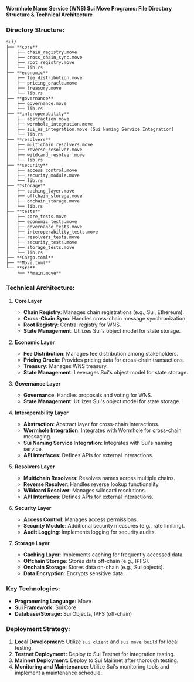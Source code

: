 **Wormhole Name Service (WNS) Sui Move Programs: File Directory Structure & Technical Architecture**

### **Directory Structure:**
```plain
sui/
├── **core**
│   ├── chain_registry.move
│   ├── cross_chain_sync.move
│   ├── root_registry.move
│   └── lib.rs
├── **economic**
│   ├── fee_distribution.move
│   ├── pricing_oracle.move
│   ├── treasury.move
│   └── lib.rs
├── **governance**
│   ├── governance.move
│   └── lib.rs
├── **interoperability**
│   ├── abstraction.move
│   ├── wormhole_integration.move
│   ├── sui_ns_integration.move (Sui Naming Service Integration)
│   └── lib.rs
├── **resolvers**
│   ├── multichain_resolvers.move
│   ├── reverse_resolver.move
│   ├── wildcard_resolver.move
│   └── lib.rs
├── **security**
│   ├── access_control.move
│   ├── security_module.move
│   └── lib.rs
├── **storage**
│   ├── caching_layer.move
│   ├── offchain_storage.move
│   ├── onchain_storage.move
│   └── lib.rs
├── **tests**
│   ├── core_tests.move
│   ├── economic_tests.move
│   ├── governance_tests.move
│   ├── interoperability_tests.move
│   ├── resolvers_tests.move
│   ├── security_tests.move
│   ├── storage_tests.move
│   └── lib.rs
├── **Cargo.toml**
├── **Move.toml**
└── **src**
    └── **main.move**
```

### **Technical Architecture:**

1. **Core Layer**
	* **Chain Registry**: Manages chain registrations (e.g., Sui, Ethereum).
	* **Cross-Chain Sync**: Handles cross-chain message synchronization.
	* **Root Registry**: Central registry for WNS.
	* **State Management**: Utilizes Sui's object model for state storage.

2. **Economic Layer**
	* **Fee Distribution**: Manages fee distribution among stakeholders.
	* **Pricing Oracle**: Provides pricing data for cross-chain transactions.
	* **Treasury**: Manages WNS treasury.
	* **State Management**: Leverages Sui's object model for state storage.

3. **Governance Layer**
	* **Governance**: Handles proposals and voting for WNS.
	* **State Management**: Utilizes Sui's object model for state storage.

4. **Interoperability Layer**
	* **Abstraction**: Abstract layer for cross-chain interactions.
	* **Wormhole Integration**: Integrates with Wormhole for cross-chain messaging.
	* **Sui Naming Service Integration**: Integrates with Sui's naming service.
	* **API Interfaces**: Defines APIs for external interactions.

5. **Resolvers Layer**
	* **Multichain Resolvers**: Resolves names across multiple chains.
	* **Reverse Resolver**: Handles reverse lookup functionality.
	* **Wildcard Resolver**: Manages wildcard resolutions.
	* **API Interfaces**: Defines APIs for external interactions.

6. **Security Layer**
	* **Access Control**: Manages access permissions.
	* **Security Module**: Additional security measures (e.g., rate limiting).
	* **Audit Logging**: Implements logging for security audits.

7. **Storage Layer**
	* **Caching Layer**: Implements caching for frequently accessed data.
	* **Offchain Storage**: Stores data off-chain (e.g., IPFS).
	* **Onchain Storage**: Stores data on-chain (e.g., Sui objects).
	* **Data Encryption**: Encrypts sensitive data.

### **Key Technologies:**

* **Programming Language:** Move
* **Sui Framework:** Sui Core
* **Database/Storage:** Sui Objects, IPFS (off-chain)

### **Deployment Strategy:**

1. **Local Development:** Utilize `sui client` and `sui move build` for local testing.
2. **Testnet Deployment:** Deploy to Sui Testnet for integration testing.
3. **Mainnet Deployment:** Deploy to Sui Mainnet after thorough testing.
4. **Monitoring and Maintenance:** Utilize Sui's monitoring tools and implement a maintenance schedule.

